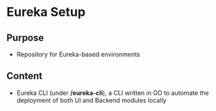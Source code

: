 # Eureka Setup

## Purpose

- Repository for Eureka-based environments

## Content

- Eureka CLI (under **/eureka-cli**), a CLI written in GO to automate the deployment of both UI and Backend modules locally
